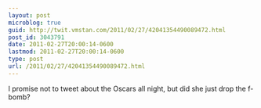 ```yaml
---
layout: post
microblog: true
guid: http://twit.vmstan.com/2011/02/27/42041354490089472.html
post_id: 3043791
date: 2011-02-27T20:00:14-0600
lastmod: 2011-02-27T20:00:14-0600
type: post
url: /2011/02/27/42041354490089472.html
---
```

I promise not to tweet about the Oscars all night, but did she just drop the f-bomb?
